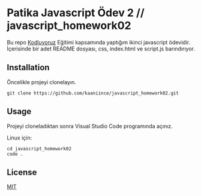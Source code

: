 # Patika Javascript Ödev 2 // javascript_homework02

Bu repo [Kodluyoruz](https://www.kodluyoruz.org/) Eğitimi kapsamında yaptığım ikinci javascript ödevidir. İçerisinde bir adet README dosyası, css, index.html ve script.js barındırıyor.

## Installation

Öncelikle projeyi clonelayın.

```
git clone https://github.com/kaaniince/javascript_homework02.git
```

## Usage

Projeyi cloneladıktan sonra Visual Studio Code programında açınız.

Linux için:

```
cd javascript_homework02
code .
```

## License

[MIT](https://choosealicense.com/licenses/mit/)
